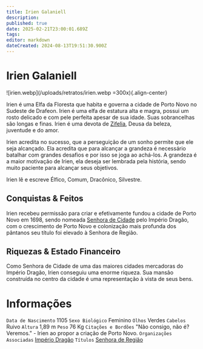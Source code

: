 ```yaml
---
title: Irien Galaniell
description: 
published: true
date: 2025-02-21T23:00:01.689Z
tags: 
editor: markdown
dateCreated: 2024-08-13T19:51:30.900Z
---
```


<!-- SUBTITLE: Visão geral sobre Irien Galaniell -->

# Irien Galaniell

![irien.webp](/uploads/retratos/irien.webp =300x){.align-center}

Irien é uma Elfa da Floresta que habita e governa a cidade de Porto Novo no Sudeste de Drafeon. Irien é uma elfa de estatura alta e magra, possui um rosto delicado e com pele perfeita apesar de sua idade. Suas sobrancelhas são longas e finas. Irien é uma devota de [Zifelia](/divindades/panteao-das-treze-estrelas/zifelia#zifelia), Deusa da beleza, juventude e do amor.

Irien acredita no sucesso, que a perseguição de um sonho permite que ele seja alcançado. Ela acredita que para alcançar a grandeza é necessário batalhar com grandes desafios e por isso se joga ao achá-los. A grandeza é a maior motivação de Irien, ela deseja ser lembrada pela história, sendo muito paciente para alcançar seus objetivos.

Irien lê e escreve Élfico, Comum, Dracônico, Silvestre.

## Conquistas & Feitos
Irien recebeu permissão para criar e efetivamente fundou a cidade de Porto Novo em 1698, sendo nomeada [Senhora de Cidade](/rankings-e-titulos/senhor-de-cidade#senhor-de-cidade) pelo Império Dragão, com o crescimento de Porto Novo e colonização mais profunda dos pântanos seu título foi elevado à Senhora de Região.

## Riquezas & Estado Financeiro
Como Senhora de Cidade de uma das maiores cidades mercadoras do Império Dragão, Irien conseguiu uma enorme riqueza. Sua mansão construída no centro da cidade é uma representação à vista de seus bens.

# Informações
`Data de Nascimento` 1105 
`Sexo Biológico` Feminino
`Olhos` Verdes
`Cabelos` Ruivo
`Altura` 1,89 m
`Peso` 76 Kg
`Citações e Bordões` "Não consigo, não é? Veremos." - Irien ao propor a criação de Porto Novo.
`Organizações Associadas` [Império Dragão](/faccoes/nacoes/imperio-dragao#imperio-dragao)
`Títulos` [Senhora de Região](/rankings-e-titulos/senhor-de-regiao#senhor-de-regiao)

